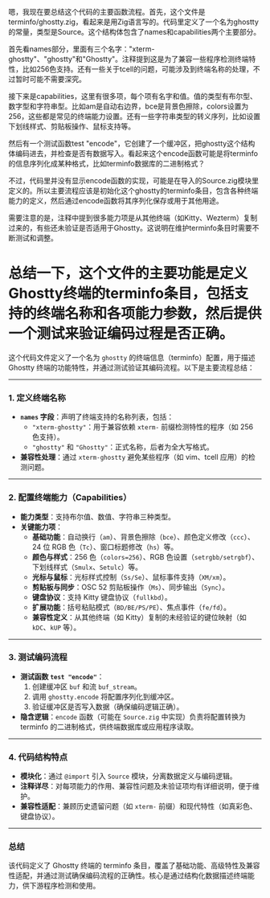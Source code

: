 嗯，我现在要总结这个代码的主要函数流程。首先，这个文件是terminfo/ghostty.zig，看起来是用Zig语言写的。代码里定义了一个名为ghostty的常量，类型是Source。这个结构体包含了names和capabilities两个主要部分。

首先看names部分，里面有三个名字："xterm-ghostty"、"ghostty"和"Ghostty"。注释提到这是为了兼容一些程序检测终端特性，比如256色支持。还有一些关于tcell的问题，可能涉及到终端名称的处理，不过暂时可能不需要深究。

接下来是capabilities，这里有很多项，每个项有名字和值。值的类型有布尔型、数字型和字符串型。比如am是自动右边界，bce是背景色擦除，colors设置为256，这些都是常见的终端能力设置。还有一些字符串类型的转义序列，比如设置下划线样式、剪贴板操作、鼠标支持等。

然后有一个测试函数test "encode"，它创建了一个缓冲区，把ghostty这个结构体编码进去，并检查是否有数据写入。看起来这个encode函数可能是将terminfo的信息序列化成某种格式，比如terminfo数据库的二进制格式？

不过，代码里并没有显示encode函数的实现，可能是在导入的Source.zig模块里定义的。所以主要流程应该是初始化这个ghostty的terminfo条目，包含各种终端能力的定义，然后通过encode函数将其序列化保存或用于其他用途。

需要注意的是，注释中提到很多能力项是从其他终端（如Kitty、Wezterm）复制过来的，有些还未验证是否适用于Ghostty。这说明在维护terminfo条目时需要不断测试和调整。

总结一下，这个文件的主要功能是定义Ghostty终端的terminfo条目，包括支持的终端名称和各项能力参数，然后提供一个测试来验证编码过程是否正确。
================================================
这个代码文件定义了一个名为 `ghostty` 的终端信息（terminfo）配置，用于描述 Ghostty 终端的功能特性，并通过测试验证其编码流程。以下是主要流程总结：

---

### **1. 定义终端名称**
- **`names` 字段**：声明了终端支持的名称列表，包括：
  - `"xterm-ghostty"`：用于兼容依赖 `xterm-` 前缀检测特性的程序（如 256 色支持）。
  - `"ghostty"` 和 `"Ghostty"`：正式名称，后者为全大写格式。
- **兼容性处理**：通过 `xterm-ghostty` 避免某些程序（如 vim、tcell 应用）的检测问题。

---

### **2. 配置终端能力（Capabilities）**
- **能力类型**：支持布尔值、数值、字符串三种类型。
- **关键能力项**：
  - **基础功能**：自动换行（`am`）、背景色擦除（`bce`）、颜色定义修改（`ccc`）、24 位 RGB 色（`Tc`）、窗口标题修改（`hs`）等。
  - **颜色与样式**：256 色（`colors=256`）、RGB 色设置（`setrgbb/setrgbf`）、下划线样式（`Smulx`、`Setulc`）等。
  - **光标与鼠标**：光标样式控制（`Ss/Se`）、鼠标事件支持（`XM/xm`）。
  - **剪贴板与同步**：OSC 52 剪贴板操作（`Ms`）、同步输出（`Sync`）。
  - **键盘协议**：支持 Kitty 键盘协议（`fullkbd`）。
  - **扩展功能**：括号粘贴模式（`BD/BE/PS/PE`）、焦点事件（`fe/fd`）。
  - **兼容性定义**：从其他终端（如 Kitty）复制的未经验证的键位映射（如 `kDC`、`kUP` 等）。

---

### **3. 测试编码流程**
- **测试函数 `test "encode"`**：
  1. 创建缓冲区 `buf` 和流 `buf_stream`。
  2. 调用 `ghostty.encode` 将配置序列化到缓冲区。
  3. 验证缓冲区是否写入数据（确保编码逻辑正确）。
- **隐含逻辑**：`encode` 函数（可能在 `Source.zig` 中实现）负责将配置转换为 terminfo 的二进制格式，供终端数据库或应用程序读取。

---

### **4. 代码结构特点**
- **模块化**：通过 `@import` 引入 `Source` 模块，分离数据定义与编码逻辑。
- **注释详尽**：对每项能力的作用、兼容性问题及未验证项均有详细说明，便于维护。
- **兼容性适配**：兼顾历史遗留问题（如 `xterm-` 前缀）和现代特性（如真彩色、键盘协议）。

---

### **总结**
该代码定义了 Ghostty 终端的 terminfo 条目，覆盖了基础功能、高级特性及兼容性适配，并通过测试确保编码流程的正确性。核心是通过结构化数据描述终端能力，供下游程序检测和使用。
